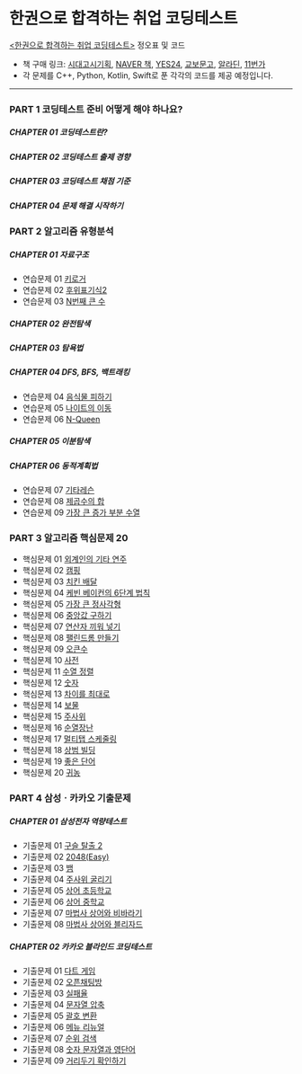 # 한권으로 합격하는 취업 코딩테스트

[&lt;한권으로 합격하는 취업 코딩테스트>](https://book.naver.com/bookdb/book_detail.naver?bid=21136621) 정오표 및 코드

- 책 구매 링크: [시대고시기획](https://www.sdedu.co.kr/book/item.php?it_id=1626930732&cat_id=008005002), [NAVER 책](https://book.naver.com/bookdb/book_detail.naver?bid=21136621), [YES24](http://www.yes24.com/Product/Goods/104231234), [교보문고](https://www.kyobobook.co.kr/product/detailViewKor.laf?barcode=9791138305419), [알라딘](http://aladin.kr/p/GP0za), [11번가](http://www.11st.co.kr/products/3868685312)
- 각 문제를 C++, Python, Kotlin, Swift로 푼 각각의 코드를 제공 예정입니다.

***

### PART 1 코딩테스트 준비 어떻게 해야 하나요?

##### CHAPTER 01 코딩테스트란?

##### CHAPTER 02 코딩테스트 출제 경향

##### CHAPTER 03 코딩테스트 채점 기준

##### CHAPTER 04 문제 해결 시작하기

### PART 2 알고리즘 유형분석

##### CHAPTER 01 자료구조

- 연습문제 01 [키로거](https://boj.kr/5397)
- 연습문제 02 [후위표기식2](https://boj.kr/1935)
- 연습문제 03 [N번째 큰 수](http://boj.kr/2075)

##### CHAPTER 02 완전탐색

##### CHAPTER 03 탐욕법

##### CHAPTER 04 DFS, BFS, 백트래킹

- 연습문제 04 [음식물 피하기](http://boj.kr/1743)
- 연습문제 05 [나이트의 이동](https://boj.kr/7562)
- 연습문제 06 [N-Queen](https://boj.kr/9663)

##### CHAPTER 05 이분탐색

##### CHAPTER 06 동적계획법

- 연습문제 07 [기타레슨](https://boj.kr/2343)
- 연습문제 08 [제곱수의 합](https://boj.kr/1699)
- 연습문제 09 [가장 큰 증가 부분 수열](http://boj.kr/11055)

### PART 3 알고리즘 핵심문제 20

- 핵심문제 01 [외계인의 기타 연주](https://boj.kr/2841)
- 핵심문제 02 [캠핑](http://boj.kr/4796)
- 핵심문제 03 [치킨 배달](http://boj.kr/15686)
- 핵심문제 04 [케빈 베이컨의 6단계 법칙](http://boj.kr/1389) 
- 핵심문제 05 [가장 큰 정사각형](http://boj.kr/1915)
- 핵심문제 06 [중앙값 구하기](https://boj.kr/2696)
- 핵심문제 07 [연산자 끼워 넣기](http://boj.kr/14888)
- 핵심문제 08 [팰린드롬 만들기](https://boj.kr/1213)
- 핵심문제 09 [오큰수](https://boj.kr/17298)
- 핵심문제 10 [사전](https://boj.kr/1256)
- 핵심문제 11 [수열 정렬](https://boj.kr/1015)
- 핵심문제 12 [숫자](https://boj.kr/1131)
- 핵심문제 13 [차이를 최대로](https://boj.kr/10819)
- 핵심문제 14 [보물](https://boj.kr/1026)
- 핵심문제 15 [주사위](https://boj.kr/1041)
- 핵심문제 16 [순열장난](https://boj.kr/10597)
- 핵심문제 17 [멀티탭 스케줄링](https://boj.kr/1700)
- 핵심문제 18 [상범 빌딩](https://boj.kr/6593)
- 핵심문제 19 [좋은 단어](https://boj.kr/3986)
- 핵심문제 20 [귀농](https://boj.kr/1184)

### PART 4 삼성ㆍ카카오 기출문제

##### CHAPTER 01 삼성전자 역량테스트

- 기출문제 01 [구슬 탈출 2](http://boj.kr/13460)
- 기출문제 02 [2048(Easy)](https://boj.kr/12100)
- 기출문제 03 [뱀](http://boj.kr/3190)
- 기출문제 04 [주사위 굴리기](http://boj.kr/14499)
- 기출문제 05 [상어 초등학교](http://boj.kr/21608)
- 기출문제 06 [상어 중학교](http://boj.kr/21609)
- 기출문제 07 [마법사 상어와 비바라기](http://boj.kr/21610)
- 기출문제 08 [마법사 상어와 블리자드](http://boj.kr/21611)

##### CHAPTER 02 카카오 블라인드 코딩테스트

- 기출문제 01 [다트 게임](https://programmers.co.kr/learn/courses/30/lessons/17682)
- 기출문제 02 [오픈채팅방](https://programmers.co.kr/learn/courses/30/lessons/42888)
- 기출문제 03 [실패율](https://programmers.co.kr/learn/courses/30/lessons/42889)
- 기출문제 04 [문자열 압축](https://programmers.co.kr/learn/courses/30/lessons/60057)
- 기출문제 05 [괄호 변환](https://programmers.co.kr/learn/courses/30/lessons/60058)
- 기출문제 06 [메뉴 리뉴얼](https://programmers.co.kr/learn/courses/30/lessons/72411)
- 기출문제 07 [순위 검색](https://programmers.co.kr/learn/courses/30/lessons/72412)
- 기출문제 08 [숫자 문자열과 영단어](https://programmers.co.kr/learn/courses/30/lessons/81301)
- 기출문제 09 [거리두기 확인하기](https://programmers.co.kr/learn/courses/30/lessons/81302)
